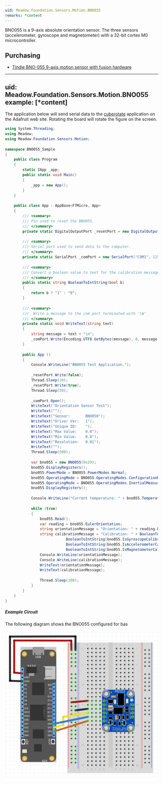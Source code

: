 ```yaml
---
uid: Meadow.Foundation.Sensors.Motion.BNO055
remarks: *content
---
```


BNO055 is a 9-axis absolute orientation sensor.  The three sensors (accelerometer, gyroscope and magnetometer) with a 32-bit cortex M0 microcontroller.


## Purchasing
* [Tindie BNO-055 9-axis motion sensor with fusion hardware](https://www.tindie.com/products/onehorse/bno-055-9-axis-motion-sensor-with-hardware-fusion/)


---
uid: Meadow.Foundation.Sensors.Motion.BNO055
example: [*content]
---

The application below will send serial data to the [cuberotate](https://learn.adafruit.com/adafruit-bno055-absolute-orientation-sensor/downloads) application on the Adafruit web site.  Rotating the board will rotate the figure on the screen.

```csharp
using System.Threading;
using Meadow;
using Meadow.Foundation.Sensors.Motion;

namespace BNO055_Sample
{
    public class Program
    {
        static IApp _app; 
        public static void Main()
        {
            _app = new App();
        }
    }
    
    public class App : AppBase<F7Micro, App>
    {
        /// <summary>
        /// Pin used to reset the BNO055.
        /// </summary>
        private static DigitalOutputPort _resetPort = new DigitalOutputPort(Device.Pins.D02, true);

        /// <summary>
        /// Serial port used to send data to the computer.
        /// </summary>
        private static SerialPort _comPort = new SerialPort("COM1", 115200, Parity.None, 8, StopBits.One);

        /// <summary>
        /// Convert a boolean value to text for the calibration messages.
        /// </summary>
        public static string BooleanToIntString(bool b)
        {
            return b ? "1" : "0";
        }

        /// <summary>
        ///  Write a message to the com port terminated with '\n'
        /// </summary>
        private static void WriteText(string text)
        {
            string message = text + "\n";
            _comPort.Write(Encoding.UTF8.GetBytes(message), 0, message.Length);
        }

        public App ()
        {
            Console.WriteLine("BNO055 Test Application.");
            
            _resetPort.Write(false);
            Thread.Sleep(10);
            _resetPort.Write(true);
            Thread.Sleep(50);
            
            _comPort.Open();
            WriteText("Orientation Sensor Test");
            WriteText("");
            WriteText("Sensor:       BNO050");
            WriteText("Driver Ver:   1");
            WriteText("Unique ID:    ");
            WriteText("Max Value:    0.0");
            WriteText("Min Value:    0.0");
            WriteText("Resolution:   0.01");
            WriteText("");
            Thread.Sleep(500);
            
            var bno055 = new BNO055(0x29);
            bno055.DisplayRegisters();
            bno055.PowerMode = BNO055.PowerModes.Normal;
            bno055.OperatingMode = BNO055.OperatingModes.ConfigurationMode;
            bno055.OperatingMode = BNO055.OperatingModes.InertialMeasurementUnit;
            bno055.DisplayRegisters();

            Console.WriteLine("Current temperature: " + bno055.Temperature.ToString("f2"));
            
            while (true)
            {
                bno055.Read();
                var reading = bno055.EulerOrientation;
                string orientationMessage = "Orientation: " + reading.Roll + " " + reading.Pitch + " " + reading.Heading;
                string calibrationMessage = "Calibration: " + BooleanToIntString(bno055.IsSystemCalibrated) + " " +
                            BooleanToIntString(bno055.IsGyroscopeCalibrated) + " " +
                            BooleanToIntString(bno055.IsAccelerometerCalibrated) + " " +
                            BooleanToIntString(bno055.IsMagnetometerCalibrated);
                Console.WriteLine(orientationMessage);
                Console.WriteLine(calibrationMessage);
                WriteText(orientationMessage);
                WriteText(calibrationMessage);
                
                Thread.Sleep(100);
            }
        }
    }
}
```

##### Example Circuit

The following diagram shows the BNO055 configured for bas

![](/API_Assets/Meadow.Foundation.Sensors.Motion.BNO055/BNO055.svg)